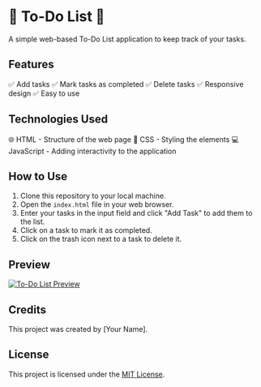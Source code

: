 # 📝 To-Do List 📝

A simple web-based To-Do List application to keep track of your tasks.

## Features
✅ Add tasks
✅ Mark tasks as completed
✅ Delete tasks
✅ Responsive design
✅ Easy to use

## Technologies Used
🌐 HTML - Structure of the web page
🎨 CSS - Styling the elements
💻 JavaScript - Adding interactivity to the application

## How to Use
1. Clone this repository to your local machine.
2. Open the `index.html` file in your web browser.
3. Enter your tasks in the input field and click "Add Task" to add them to the list.
4. Click on a task to mark it as completed.
5. Click on the trash icon next to a task to delete it.

## Preview
[![To-Do List Preview](preview.png)](https://example.com)

## Credits
This project was created by [Your Name].

## License
This project is licensed under the [MIT License](LICENSE).

